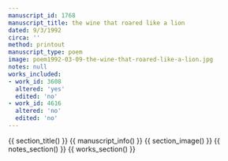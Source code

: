 ```yaml
---
manuscript_id: 1768
manuscript_title: the wine that roared like a lion
dated: 9/3/1992
circa: ''
method: printout
manuscript_type: poem
image: poem1992-03-09-the-wine-that-roared-like-a-lion.jpg
notes: null
works_included:
- work_id: 3608
  altered: 'yes'
  edited: 'no'
- work_id: 4616
  altered: 'no'
  edited: 'no'
---
```


{{ section_title() }}
{{ manuscript_info() }}
{{ section_image() }}
{{ notes_section() }}
{{ works_section() }}
